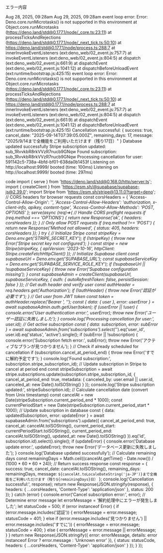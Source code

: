 エラー内容

Aug 28, 2025, 09:28am
Aug 29, 2025, 09:28am
event loop error: Error: Deno.core.runMicrotasks() is not supported in this environment at Object.core.runMicrotasks (https://deno.land/std@0.177.1/node/_core.ts:23:11) at processTicksAndRejections (https://deno.land/std@0.177.1/node/_next_tick.ts:50:10) at https://deno.land/std@0.177.1/node/process.ts:288:7 at innerInvokeEventListeners (ext:deno_web/02_event.js:757:7) at invokeEventListeners (ext:deno_web/02_event.js:804:5) at dispatch (ext:deno_web/02_event.js:661:9) at dispatchEvent (ext:deno_web/02_event.js:1041:12) at dispatchBeforeUnloadEvent (ext:runtime/bootstrap.js:425:15)
event loop error: Error: Deno.core.runMicrotasks() is not supported in this environment at Object.core.runMicrotasks (https://deno.land/std@0.177.1/node/_core.ts:23:11) at processTicksAndRejections (https://deno.land/std@0.177.1/node/_next_tick.ts:50:10) at https://deno.land/std@0.177.1/node/process.ts:288:7 at innerInvokeEventListeners (ext:deno_web/02_event.js:757:7) at invokeEventListeners (ext:deno_web/02_event.js:804:5) at dispatch (ext:deno_web/02_event.js:661:9) at dispatchEvent (ext:deno_web/02_event.js:1041:12) at dispatchBeforeUnloadEvent (ext:runtime/bootstrap.js:425:15)
Cancellation successful: { success: true, cancel_date: "2025-09-14T07:39:05.000Z", remaining_days: 17, message: "2025/9/14まで全機能をご利用いただけます（残り17日）" }
Database updated successfully
Stripe subscription updated: sub_1RvvkbR8rkVVzR7nucb9GNqw
Found subscription: sub_1RvvkbR8rkVVzR7nucb9GNqw
Processing cancellation for user: 591142c5-738a-4bfd-bf01-638da0b1453f
Listening on http://localhost:9999/
booted (time: 100ms)
Listening on http://localhost:9999/
booted (time: 297ms)


code
import { serve } from 'https://deno.land/std@0.168.0/http/server.ts';
import { createClient } from 'https://esm.sh/@supabase/supabase-js@2.39.0';
import Stripe from 'https://esm.sh/stripe@13.11.0?target=deno';
// CORS headers for browser requests
const corsHeaders = {
  'Access-Control-Allow-Origin': '*',
  'Access-Control-Allow-Headers': 'authorization, x-client-info, apikey, content-type',
  'Access-Control-Allow-Methods': 'POST, OPTIONS'
};
serve(async (req)=>{
  // Handle CORS preflight requests
  if (req.method === 'OPTIONS') {
    return new Response('ok', {
      headers: corsHeaders
    });
  }
  // Only allow POST requests
  if (req.method !== 'POST') {
    return new Response('Method not allowed', {
      status: 405,
      headers: corsHeaders
    });
  }
  try {
    // Initialize Stripe
    const stripeKey = Deno.env.get('STRIPE_SECRET_KEY');
    if (!stripeKey) {
      throw new Error('Stripe secret key not configured');
    }
    const stripe = new Stripe(stripeKey, {
      apiVersion: '2023-10-16',
      httpClient: Stripe.createFetchHttpClient()
    });
    // Initialize Supabase client
    const supabaseUrl = Deno.env.get('SUPABASE_URL');
    const supabaseServiceKey = Deno.env.get('SUPABASE_SERVICE_ROLE_KEY');
    if (!supabaseUrl || !supabaseServiceKey) {
      throw new Error('Supabase configuration missing');
    }
    const supabaseAdmin = createClient(supabaseUrl, supabaseServiceKey, {
      auth: {
        autoRefreshToken: false,
        persistSession: false
      }
    });
    // Get auth header and verify user
    const authHeader = req.headers.get('Authorization');
    if (!authHeader) {
      throw new Error('認証が必要です');
    }
    // Get user from JWT token
    const token = authHeader.replace('Bearer ', '');
    const { data: { user }, error: userError } = await supabaseAdmin.auth.getUser(token);
    if (userError || !user) {
      console.error('User authentication error:', userError);
      throw new Error('ユーザー認証に失敗しました');
    }
    console.log('Processing cancellation for user:', user.id);
    // Get active subscription
    const { data: subscription, error: subError } = await supabaseAdmin.from('subscriptions').select('*').eq('user_id', user.id).eq('status', 'active').single();
    if (subError || !subscription) {
      console.error('Subscription fetch error:', subError);
      throw new Error('アクティブなプランが見つかりません');
    }
    // Check if already scheduled for cancellation
    if (subscription.cancel_at_period_end) {
      throw new Error('すでに解約予定です');
    }
    console.log('Found subscription:', subscription.stripe_subscription_id);
    // Update subscription in Stripe to cancel at period end
    const stripeSubscription = await stripe.subscriptions.update(subscription.stripe_subscription_id, {
      cancel_at_period_end: true,
      metadata: {
        canceled_by: user.email || user.id,
        canceled_at: new Date().toISOString()
      }
    });
    console.log('Stripe subscription updated:', stripeSubscription.id);
    // Calculate cancellation date (convert from Unix timestamp)
    const cancelAt = new Date(stripeSubscription.current_period_end * 1000);
    const currentPeriodStart = new Date(stripeSubscription.current_period_start * 1000);
    // Update subscription in database
    const { data: updatedSubscription, error: updateError } = await supabaseAdmin.from('subscriptions').update({
      cancel_at_period_end: true,
      cancel_at: cancelAt.toISOString(),
      current_period_start: currentPeriodStart.toISOString(),
      current_period_end: cancelAt.toISOString(),
      updated_at: new Date().toISOString()
    }).eq('id', subscription.id).select().single();
    if (updateError) {
      console.error('Database update error:', updateError);
      throw new Error('データベース更新に失敗しました');
    }
    console.log('Database updated successfully');
    // Calculate remaining days
    const remainingDays = Math.ceil((cancelAt.getTime() - Date.now()) / (1000 * 60 * 60 * 24));
    // Return success response
    const response = {
      success: true,
      cancel_date: cancelAt.toISOString(),
      remaining_days: remainingDays,
      message: `${cancelAt.toLocaleDateString('ja-JP')}まで全機能をご利用いただけます（残り${remainingDays}日）`
    };
    console.log('Cancellation successful:', response);
    return new Response(JSON.stringify(response), {
      headers: {
        ...corsHeaders,
        'Content-Type': 'application/json'
      },
      status: 200
    });
  } catch (error) {
    console.error('Cancel subscription error:', error);
    // Determine error message
    let errorMessage = '解約処理中にエラーが発生しました';
    let statusCode = 500;
    if (error instanceof Error) {
      if (error.message.includes('認証')) {
        errorMessage = error.message;
        statusCode = 401;
      } else if (error.message.includes('見つかりません') || error.message.includes('すでに')) {
        errorMessage = error.message;
        statusCode = 400;
      } else {
        errorMessage = error.message || errorMessage;
      }
    }
    return new Response(JSON.stringify({
      error: errorMessage,
      details: error instanceof Error ? error.message : 'Unknown error'
    }), {
      status: statusCode,
      headers: {
        ...corsHeaders,
        'Content-Type': 'application/json'
      }
    });
  }
});
